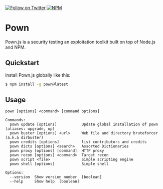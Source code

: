 [![Follow on Twitter](https://img.shields.io/twitter/follow/pownjs.svg?logo=twitter)](https://twitter.com/pownjs)
[![NPM](https://img.shields.io/npm/v/pown.svg)](https://www.npmjs.com/package/pown)

# Pown

Pown.js is a security testing an exploitation toolkit built on top of Node.js and NPM.

## Quickstart

Install Pown.js globally like this:

```sh
$ npm install -g pown@latest
```

## Usage

```
pown [options] <command> [command options]

Commands:
  pown update [options]           Update global installation of pown  [aliases: upgrade, up]
  pown buster [options] <url>     Web file and directory bruteforcer (a.k.a dirbuster)
  pown credits [options]          list contributors and credits
  pown dicts [options] <search>   Assorted Dictionaries
  pown proxy [options] [command]  HTTP proxy
  pown recon [options] <command>  Target recon
  pown script <file>              Simple scripting engine
  pown shell [options]            Simple shell

Options:
  --version  Show version number  [boolean]
  --help     Show help  [boolean]
```
